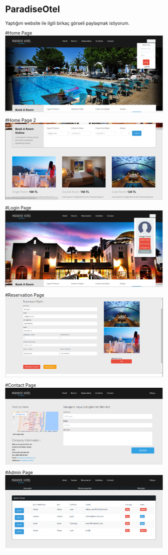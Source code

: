 # ParadiseOtel
Yaptığım website ile ilgili birkaç görseli paylaşmak istiyorum.

#Home Page
![png](https://github.com/oktayuyar/ParadiseOtel/blob/master/images/home_page.png "Home Page")

#Home Page 2
![png](https://github.com/oktayuyar/ParadiseOtel/blob/master/images/home_page2.png "Home Page 2")

#Login Page
![png](https://github.com/oktayuyar/ParadiseOtel/blob/master/images/login.png "Login Page")

#Reservation Page
![png](https://github.com/oktayuyar/ParadiseOtel/blob/master/images/rev_update.png "Reservation Page")

#Contact Page
![png](https://github.com/oktayuyar/ParadiseOtel/blob/master/images/contact.png "Contact Page")

#Admin Page
![png](https://github.com/oktayuyar/ParadiseOtel/blob/master/images/users.png "Admin Page")

